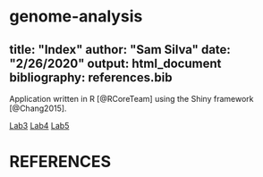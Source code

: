# genome-analysis
 
title: "Index"
author: "Sam Silva"
date: "2/26/2020"
output: html_document
bibliography: references.bib
---

Application written in R [@RCoreTeam] using the Shiny framework [@Chang2015].

[Lab3](Lab3_SamSilva.html)
[Lab4](lab-4_Sam-Silva.html)
[Lab5](Lab-5.html)


# REFERENCES
